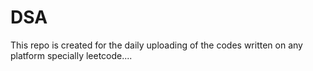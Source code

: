    # DSA
This repo is created for the daily uploading of the codes written on any platform specially leetcode....           
